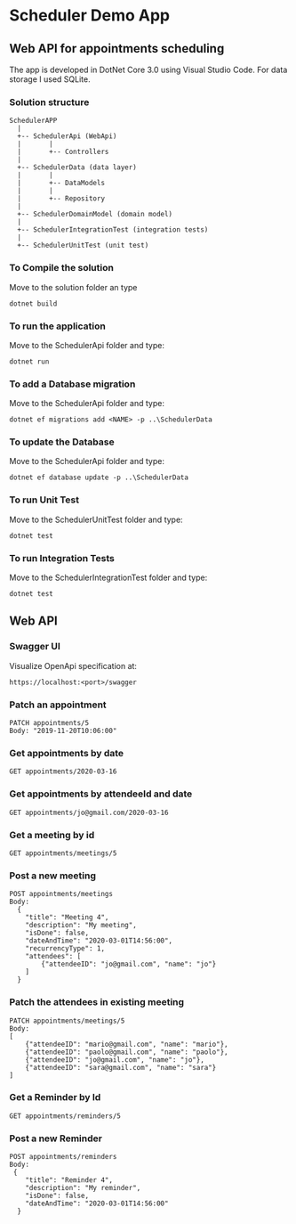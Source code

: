 # Scheduler Demo App
## Web API for appointments scheduling

The app is developed in DotNet Core 3.0 using Visual Studio Code.
For data storage I used SQLite.

### Solution structure

```
SchedulerAPP
  |
  +-- SchedulerApi (WebApi)
  |       |
  |       +-- Controllers
  |
  +-- SchedulerData (data layer)
  |       |
  |       +-- DataModels
  |       |
  |       +-- Repository
  |
  +-- SchedulerDomainModel (domain model)
  |
  +-- SchedulerIntegrationTest (integration tests)
  |
  +-- SchedulerUnitTest (unit test)
```

### To Compile the solution
Move to the solution folder an type

```
dotnet build
```

### To run the application
Move to the SchedulerApi folder and type:

```
dotnet run
```

### To add a Database migration
Move to the SchedulerApi folder and type:

```
dotnet ef migrations add <NAME> -p ..\SchedulerData
```

### To update the Database
Move to the SchedulerApi folder and type:

```
dotnet ef database update -p ..\SchedulerData
```

### To run Unit Test
Move to the SchedulerUnitTest folder and type:

```
dotnet test
```

### To run Integration Tests
Move to the SchedulerIntegrationTest folder and type:

```
dotnet test
```

## Web API

### Swagger UI
Visualize OpenApi specification at:
```
https://localhost:<port>/swagger
```

### Patch an appointment
```
PATCH appointments/5
Body: "2019-11-20T10:06:00"
```

### Get appointments by date
```
GET appointments/2020-03-16
```

### Get appointments by attendeeId and date
```
GET appointments/jo@gmail.com/2020-03-16
```

### Get a meeting by id
```
GET appointments/meetings/5
```

### Post a new meeting
```
POST appointments/meetings
Body: 
  {
    "title": "Meeting 4",
    "description": "My meeting",
    "isDone": false,
    "dateAndTime": "2020-03-01T14:56:00",
    "recurrencyType": 1,
    "attendees": [
    	{"attendeeID": "jo@gmail.com", "name": "jo"}
    ]
  }
```

### Patch the attendees in existing meeting
```
PATCH appointments/meetings/5
Body:
[
	{"attendeeID": "mario@gmail.com", "name": "mario"},
	{"attendeeID": "paolo@gmail.com", "name": "paolo"},
	{"attendeeID": "jo@gmail.com", "name": "jo"},
	{"attendeeID": "sara@gmail.com", "name": "sara"}
]
```

### Get a Reminder by Id
```
GET appointments/reminders/5
```

### Post a new Reminder
```
POST appointments/reminders
Body:
 {
    "title": "Reminder 4",
    "description": "My reminder",
    "isDone": false,
    "dateAndTime": "2020-03-01T14:56:00"
  }
```
